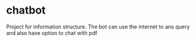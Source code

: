 # chatbot
Project for information structure. The bot can use the internet to ans query and also have option to chat with pdf
